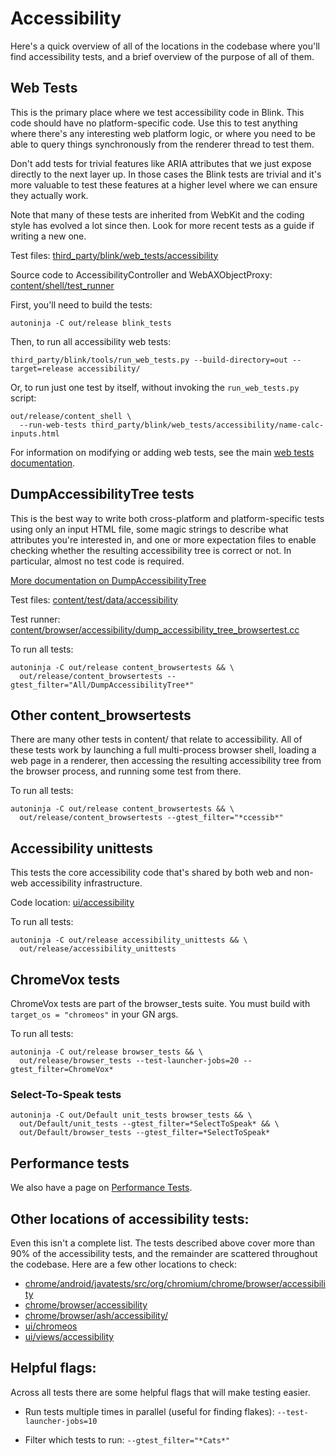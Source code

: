 # Accessibility

Here's a quick overview of all of the locations in the codebase where you'll
find accessibility tests, and a brief overview of the purpose of all of them.

## Web Tests

This is the primary place where we test accessibility code in Blink. This code
should have no platform-specific code. Use this to test anything where there's
any interesting web platform logic, or where you need to be able to query things
synchronously from the renderer thread to test them.

Don't add tests for trivial features like ARIA attributes that we just expose
directly to the next layer up. In those cases the Blink tests are trivial and
it's more valuable to test these features at a higher level where we can ensure
they actually work.

Note that many of these tests are inherited from WebKit and the coding style has
evolved a lot since then. Look for more recent tests as a guide if writing a new
one.

Test files:
[third_party/blink/web_tests/accessibility](https://cs.chromium.org/chromium/src/third_party/blink/web_tests/accessibility/)

Source code to AccessibilityController and WebAXObjectProxy:
[content/shell/test_runner](https://cs.chromium.org/chromium/src/content/shell/test_runner/)

First, you'll need to build the tests:
```
autoninja -C out/release blink_tests
```

Then, to run all accessibility web tests:

```
third_party/blink/tools/run_web_tests.py --build-directory=out --target=release accessibility/
```

Or, to run just one test by itself, without invoking the `run_web_tests.py` script:

```
out/release/content_shell \
  --run-web-tests third_party/blink/web_tests/accessibility/name-calc-inputs.html
```

For information on modifying or adding web tests, see the main
[web tests documentation](https://chromium.googlesource.com/chromium/src/+/master/docs/testing/web_tests.md).

## DumpAccessibilityTree tests

This is the best way to write both cross-platform and platform-specific tests
using only an input HTML file, some magic strings to describe what attributes
you're interested in, and one or more expectation files to enable checking
whether the resulting accessibility tree is correct or not. In particular,
almost no test code is required.

[More documentation on DumpAccessibilityTree](../../content/test/data/accessibility/readme.md)

Test files:
[content/test/data/accessibility](https://cs.chromium.org/chromium/src/content/test/data/accessibility/)

Test runner:
[content/browser/accessibility/dump_accessibility_tree_browsertest.cc](https://cs.chromium.org/chromium/src/content/browser/accessibility/dump_accessibility_tree_browsertest.cc)

To run all tests:

```
autoninja -C out/release content_browsertests && \
  out/release/content_browsertests --gtest_filter="All/DumpAccessibilityTree*"
```

## Other content_browsertests

There are many other tests in content/ that relate to accessibility. All of
these tests work by launching a full multi-process browser shell, loading a web
page in a renderer, then accessing the resulting accessibility tree from the
browser process, and running some test from there.

To run all tests:

```
autoninja -C out/release content_browsertests && \
  out/release/content_browsertests --gtest_filter="*ccessib*"
```

## Accessibility unittests

This tests the core accessibility code that's shared by both web and non-web
accessibility infrastructure.

Code location:
[ui/accessibility](https://cs.chromium.org/chromium/src/ui/accessibility/)

To run all tests:

```
autoninja -C out/release accessibility_unittests && \
  out/release/accessibility_unittests
```

## ChromeVox tests

ChromeVox tests are part of the browser_tests suite. You must build with
`target_os = "chromeos"` in your GN args.

To run all tests:

```
autoninja -C out/release browser_tests && \
  out/release/browser_tests --test-launcher-jobs=20 --gtest_filter=ChromeVox*
```

### Select-To-Speak tests

```
autoninja -C out/Default unit_tests browser_tests && \
  out/Default/unit_tests --gtest_filter=*SelectToSpeak* && \
  out/Default/browser_tests --gtest_filter=*SelectToSpeak*
```

## Performance tests

We also have a page on [Performance Tests](perf.md).

## Other locations of accessibility tests:

Even this isn't a complete list. The tests described above cover more than 90%
of the accessibility tests, and the remainder are scattered throughout the
codebase. Here are a few other locations to check:

*   [chrome/android/javatests/src/org/chromium/chrome/browser/accessibility](https://cs.chromium.org/chromium/src/chrome/android/javatests/src/org/chromium/chrome/browser/accessibility/)
*   [chrome/browser/accessibility](https://cs.chromium.org/chromium/src/chrome/browser/accessibility/)
*   [chrome/browser/ash/accessibility/](https://cs.chromium.org/chromium/src/chrome/browser/ash/accessibility/)
*   [ui/chromeos](https://cs.chromium.org/chromium/src/ui/chromeos/)
*   [ui/views/accessibility](https://cs.chromium.org/chromium/src/ui/views/accessibility/)

## Helpful flags:

Across all tests there are some helpful flags that will make testing easier.

*   Run tests multiple times in parallel (useful for finding flakes):
    `--test-launcher-jobs=10`

*   Filter which tests to run: `--gtest_filter="*Cats*"`
